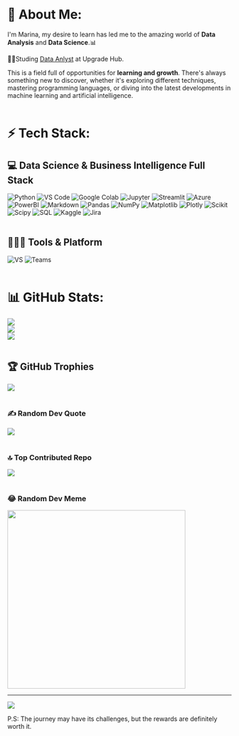 # 💫 About Me:
I'm Marina, my desire to learn has led me to the amazing world of **Data Analysis** and **Data Science**.📊<br>

👩‍🎓Studing [Data Anlyst](https://www.upgrade-hub.com/bootcamp/curso-data-analytics/) at Upgrade Hub.

This is a field full of opportunities for **learning and growth**. There's always something new to discover, whether it's exploring different techniques, mastering programming languages, or diving into the latest developments in machine learning and artificial intelligence. <br/><br>

# ⚡ Tech Stack:<br/> 
## 💻 Data Science & Business Intelligence Full Stack <br>
 ![Python](https://img.shields.io/badge/python-3670A0?style=for-the-badge&logo=python&logoColor=ffdd54) 
 ![VS Code](https://img.shields.io/badge/Visual_Studio_Code-0078D4?style=for-the-badge&logo=visual%20studio%20code&logoColor=white)
 ![Google Colab](https://img.shields.io/badge/Colab-F9AB00?style=for-the-badge&logo=googlecolab&color=525252)
 ![Jupyter](https://img.shields.io/badge/Jupyter-F37626.svg?&style=for-the-badge&logo=Jupyter&logoColor=white)
 ![Streamlit](https://img.shields.io/badge/Streamlit-FF4B4B.svg?style=for-the-badge&logo=Streamlit&logoColor=white)
 ![Azure](https://img.shields.io/badge/Azure_DevOps-0078D7?style=for-the-badge&logo=azure-devops&logoColor=white)
 ![PowerBI](https://img.shields.io/badge/PowerBI-F2C811?style=for-the-badge&logo=Power%20BI&logoColor=white)
 ![Markdown](https://img.shields.io/badge/markdown-%23000000.svg?style=for-the-badge&logo=markdown&logoColor=white)
 ![Pandas](https://img.shields.io/badge/pandas-%23150458.svg?style=for-the-badge&logo=pandas&logoColor=white) 
 ![NumPy](https://img.shields.io/badge/numpy-%23013243.svg?style=for-the-badge&logo=numpy&logoColor=white) 
 ![Matplotlib](https://img.shields.io/badge/Matplotlib-%23ffffff.svg?style=for-the-badge&logo=Matplotlib&logoColor=black) 
 ![Plotly](https://img.shields.io/badge/Plotly-%233F4F75.svg?style=for-the-badge&logo=plotly&logoColor=white) 
 ![Scikit](https://img.shields.io/badge/scikitlearn-F7931E.svg?style=for-the-badge&logo=scikit-learn&logoColor=white)
 ![Scipy](https://img.shields.io/badge/SciPy-%230C55A5.svg?style=for-the-badge&logo=scipy&logoColor=%white)
 ![SQL](https://img.shields.io/badge/MySQL-005C84?style=for-the-badge&logo=mysql&logoColor=white)
 ![Kaggle](https://img.shields.io/badge/Kaggle-035a7d?style=for-the-badge&logo=kaggle&logoColor=white)
![Jira](https://img.shields.io/badge/Jira-0052CC?style=for-the-badge&logo=Jira&logoColor=white)
 <br><br>

 ## 🧑🏻‍💻 Tools & Platform <br>
 ![VS](https://img.shields.io/badge/Visual_Studio-5C2D91?style=for-the-badge&logo=visual%20studio&logoColor=white)
 ![Teams](https://img.shields.io/badge/Microsoft_Teams-6264A7?style=for-the-badge&logo=microsoft-teams&logoColor=white) <br><br>

  
# 📊 GitHub Stats:<br/>
![](https://github-readme-stats.vercel.app/api?username=MarinaSchluter&theme=dark&hide_border=false&include_all_commits=false&count_private=false)<br/>
![](https://github-readme-streak-stats.herokuapp.com/?user=MarinaSchluter&theme=dark&hide_border=false)<br/>
![](https://github-readme-stats.vercel.app/api/top-langs/?username=MarinaSchluter&theme=dark&hide_border=false&include_all_commits=false&count_private=false&layout=compact)<br><br>

## 🏆 GitHub Trophies <br>
![](https://github-profile-trophy.vercel.app/?username=MarinaSchluter&theme=radical&no-frame=false&no-bg=true&margin-w=4)<br><br>

### ✍️ Random Dev Quote <br>
![](https://quotes-github-readme.vercel.app/api?type=horizontal&theme=radical) <br><br>

### 🔝 Top Contributed Repo <br>
![](https://github-contributor-stats.vercel.app/api?username=MarinaSchluter&limit=5&theme=dark&combine_all_yearly_contributions=true)<br><br>

### 😂 Random Dev Meme <br>
<img src='https://randommeme-five.vercel.app/' style="height: 400px;"/>

---
[![](https://visitcount.itsvg.in/api?id=MarinaSchluter&icon=0&color=0)](https://visitcount.itsvg.in)

P.S: The journey may have its challenges, but the rewards are definitely worth it. 

<!-- Proudly created with GPRM ( https://gprm.itsvg.in ) -->










